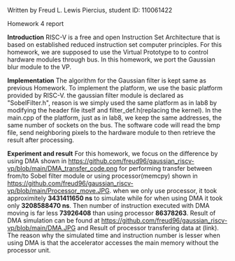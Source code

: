 Written by Freud L. Lewis Piercius, student ID: 110061422

Homework 4 report

**Introduction**
    RISC-V is a free and open Instruction Set Architecture that is based on established reduced instruction set computer principles. For this homework, we are supposed to use the Virtual Prototype to to control hardware modules through bus. In this homework, we port the Gaussian blur module to the VP.
    
    
    
 **Implementation**
    The algorithm for the Gaussian filter is kept same as previous Homework. To implement the platform, we use the basic platform provided by RISC-V. the gaussian filter module is declared as "SobelFilter.h", reason is we simply used the same platform as in lab8 by modifying the header file itself and filter_def.h(replacing the kernel). In the main.cpp of the platform, just as in lab8, we keep the same addresses, the same number of sockets on the bus. The software code will read the bmp file, send neighboring pixels to the hardware module to then retrieve the result after processing.  
 
 
**Experiment and result**
    For this homework, we focus on the difference by using DMA shown in https://github.com/freud96/gaussian_riscv-vp/blob/main/DMA_transfer_code.png  for performing transfer between from/to Sobel filter module or using processor(memcpy) shown in https://github.com/freud96/gaussian_riscv-vp/blob/main/Processor_move.JPG. when we only use processor, it took approximitely **3431411650 ns** to simulate while for when using DMA it took only  **3208588470 ns**. Then number of instruction executed with DMA moving is far less **73926408** than using processor **86378263**. Result of DMA simulation can be found at https://github.com/freud96/gaussian_riscv-vp/blob/main/DMA.JPG and Result of processor transfering data at (link). The reason why the simulated time and instruction number is lesser when using DMA is that the accelerator accesses the main memory without the processor unit. 


    





